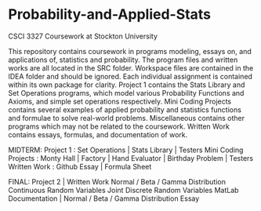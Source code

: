 # Probability-and-Applied-Stats
CSCI 3327 Coursework at Stockton University

This repository contains coursework in programs modeling, essays on, and applications of, statistics and probability. 
The program files and written works are all located in the SRC folder. 
Workspace files are contained in the IDEA folder and should be ignored.
Each individual assignment is contained within its own package for clarity. 
Project 1 contains the Stats Library and Set Operations programs, which model various Probability Functions and Axioms, and simple set operations respectively.
Mini Coding Projects contains several examples of applied probability and statistics functions and formulae to solve real-world problems.
Miscellaneous contains other programs which may not be related to the coursework.
Written Work contains essays, formulas, and documentation of work.

MIDTERM:
Project 1 : Set Operations | Stats Library | Testers
Mini Coding Projects : Monty Hall | Factory | Hand Evaluator | Birthday Problem | Testers
Written Work : Github Essay | Formula Sheet 

FINAL: 
Project 2 | Written Work
Normal / Beta / Gamma Distribution
Continuous Random Variables
Joint Discrete Random Variables
MatLab Documentation | Normal / Beta / Gamma Distribution Essay
